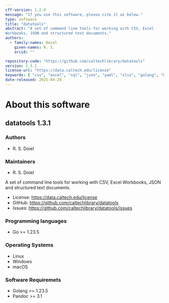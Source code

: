 ```yaml
---
cff-version: 1.2.0
message: "If you use this software, please cite it as below."
type: software
title: "datatools"
abstract: "A set of command line tools for working with CSV, Excel
Workbooks, JSON and structured text documents."
authors:
  - family-names: Doiel
    given-names: R. S.
    orcid: ""

repository-code: "https://github.com/caltechlibrary/datatools"
version: 1.3.1
license-url: "https://data.caltech.edu/license"
keywords: [ "csv", "excel", "sql", "json", "yaml", "xlsx", "golang", "bash" ]
date-released: 2025-04-29
---
```


About this software
===================

## datatools 1.3.1

### Authors

- R. S. Doiel


### Maintainers

- R. S. Doiel

A set of command line tools for working with CSV, Excel Workbooks, JSON
and structured text documents.

- License: <https://data.caltech.edu/license>
- GitHub: <https://github.com/caltechlibrary/datatools>
- Issues: <https://github.com/caltechlibrary/datatools/issues>


### Programming languages

- Go &gt;= 1.23.5

### Operating Systems

- Linux
- Windows
- macOS

### Software Requiremets

- Golang &gt;= 1.23.5
- Pandoc &gt;= 3.1
